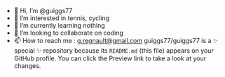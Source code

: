 - 👋 Hi, I’m @guiggs77
- 👀 I’m interested in tennis, cycling
- 🌱 I’m currently learning nothing
- 💞️ I’m looking to collaborate on coding
- 📫 How to reach me : g.regnault@gmail.com
guiggs77/guiggs77 is a ✨ special ✨ repository because its `README.md` (this file) appears on your GitHub profile.
You can click the Preview link to take a look at your changes.
